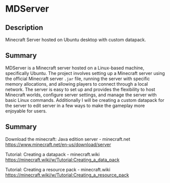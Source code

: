 # MDServer

## Description
Minecraft Server hosted on Ubuntu desktop with custom datapack. 

## Summary

MDServer is a Minecraft server hosted on a Linux-based machine, specifically Ubuntu. The project involves setting up a Minecraft server using the official Minecraft server `.jar` file, running the server with specific memory allocations, and allowing players to connect through a local network. The server is easy to set up and provides the flexibility to host Minecraft worlds, configure server settings, and manage the server with basic Linux commands. Additionally I will be creating a custom datapack for the server to edit server in a few ways to make the gameplay  more enjoyable for users.

## Summary

Download the minecraft: Java edition server - minecraft.net
https://www.minecraft.net/en-us/download/server

Tutorial: Creating a datapack - minecraft.wiki 
https://minecraft.wiki/w/Tutorial:Creating_a_data_pack


Tutorial: Creating a resource pack - minecraft.wiki
https://minecraft.wiki/w/Tutorial:Creating_a_resource_pack
